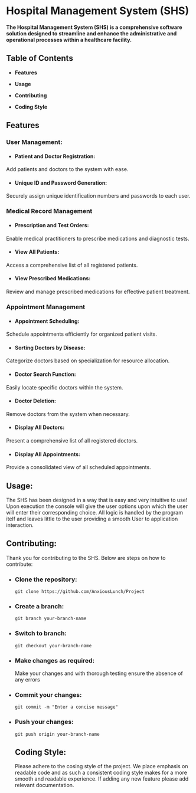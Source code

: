 # Hospital Management System (SHS)
**The Hospital Management System (SHS) is a comprehensive software solution designed to streamline and enhance the administrative and operational processes within a healthcare facility.**

## Table of Contents
- **Features**

- **Usage**

- **Contributing**

- **Coding Style**

## Features

### User Management:

- #### Patient and Doctor Registration:

Add patients and doctors to the system with ease.

- #### Unique ID and Password Generation:

Securely assign unique identification numbers and passwords to each user.

### Medical Record Management

- #### Prescription and Test Orders:

Enable medical practitioners to prescribe medications and diagnostic tests.

- #### View All Patients:

Access a comprehensive list of all registered patients.

- #### View Prescribed Medications:

Review and manage prescribed medications for effective patient treatment.

### Appointment Management

- #### Appointment Scheduling:

Schedule appointments efficiently for organized patient visits.

- #### Sorting Doctors by Disease:

Categorize doctors based on specialization for resource allocation.

- #### Doctor Search Function:

Easily locate specific doctors within the system.

- #### Doctor Deletion:

Remove doctors from the system when necessary.

- #### Display All Doctors:

Present a comprehensive list of all registered doctors.
- #### Display All Appointments:

Provide a consolidated view of all scheduled appointments.

## Usage:
The SHS has been designed in a way that is easy and very intuitive to use!
Upon execution the console will give the user options upon which the user will enter their corresponding choice.
All logic is handled by the program itelf and leaves little to the user providing a smooth User to application interaction.

## Contributing:
Thank you for contributing to the SHS. Below are steps on how to contribute:
- ### Clone the repository:
  ```git clone https://github.com/AnxiousLunch/Project```
- ### Create a branch:
  ```git branch your-branch-name```
- ### Switch to branch:
  ```git checkout your-branch-name```
- ### Make changes as required:
  Make your changes and with thorough testing ensure the absence of any errors
- ### Commit your changes:
  ```git commit -m "Enter a concise message"```
- ### Push your changes:
  ```git push origin your-branch-name```
  ## Coding Style:
  Please adhere to the cosing style of the project. We place emphasis on readable code and as such a consistent coding style makes for a more smooth
  and readable experience. If adding any new feature please add relevant documentation.
